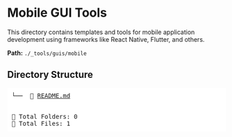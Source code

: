 # Mobile GUI Tools

This directory contains templates and tools for mobile application development using frameworks like React Native, Flutter, and others.

**Path:** `./_tools/guis/mobile`


## Directory Structure
<pre style="background-color: white; padding: 10px;">
└──  📄 <a href="README.md">README.md</a>


📂 Total Folders: 0
📄 Total Files: 1
</pre>
